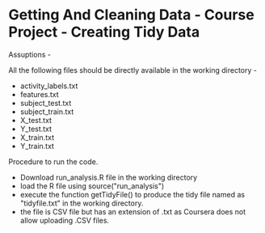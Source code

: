 Getting And Cleaning Data - Course Project - Creating Tidy Data
======================

Assuptions - 

All the following files should be directly available in the working directory -
- activity_labels.txt
- features.txt
- subject_test.txt
- subject_train.txt
- X_test.txt
- Y_test.txt
- X_train.txt
- Y_train.txt

Procedure to run the code. 

- Download run_analysis.R file in the working directory
- load the R file using source("run_analysis")
- execute the function getTidyFile() to produce the tidy file named as "tidyfile.txt" in the working directory.
- the file is CSV file but has an extension of .txt as Coursera does not allow uploading .CSV files.








